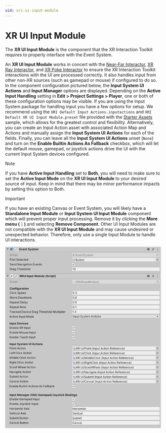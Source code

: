 ```yaml
---
uid: xri-ui-input-module
---
```


# XR UI Input Module

The **XR UI Input Module** is the component that the XR Interaction Toolkit requires to properly interface with the Event System.

An **XR UI Input Module** works in concert with the [Near-Far Interactor](near-far-interactor.md), [XR Ray Interactor](xr-ray-interactor.md), and [XR Poke Interactor](xr-poke-interactor.md) to ensure the XR Interaction Toolkit interactions with the UI are processed correctly. It also handles input from other non-XR sources (such as gamepad or mouse) if configured to do so. In the component configuration pictured below, the **Input System UI Actions** and **Input Manager** options are displayed. Depending on the **Active Input Handling** setting in **Edit &gt; Project Settings &gt; Player**, one or both of these configuration options may be visible. If you are using the Input System package for handling input you have a few options for setup. We recommend using the `XRI Default Input Actions.inputactions` and `XRI Default XR UI Input Module.preset` file provided with the [Starter Assets](samples-starter-assets.md) sample, which allows for the greatest control and flexibility. Alternatively, you can create an Input Action asset with associated Action Map and Actions and manually assign the **Input System UI Actions** for each of the fields. Finally, you can leave all the **Input System UI Actions** unset (`None`) and turn on the **Enable Builtin Actions As Fallback** checkbox, which will let the default mouse, gamepad, or joystick actions drive the UI with the current Input System devices configured.

> [!NOTE]
> If you have **Active Input Handling** set to **Both**, you will need to make sure to set the **Active Input Mode** on the **XR UI Input Module** to your desired source of input. Keep in mind that there may be minor performance impacts by setting this option to Both.

> [!IMPORTANT]
> If you have an existing Canvas or Event System, you will likely have a **Standalone Input Module** or **Input System UI Input Module** component which will prevent proper input processing. Remove it by clicking the **More menu (&#8942;)** and selecting **Remove Component**. Other UI Input Modules are not compatible with the **XR UI Input Module** and may cause undesired or unexpected behavior. Therefore, only use a single Input Module to handle UI interactions.

![ui-event-system-setup](images/ui-event-system-setup.png)
